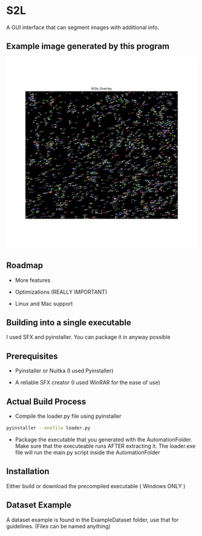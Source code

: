 
# S2L

A GUI interface that can segment images with additional info.

## Example image generated by this program
![Example](https://raw.githubusercontent.com/aftabnadim/S2L/v0.2/Example.png)




## Roadmap

- More features

- Optimizations (REALLY IMPORTANT)
- Linux and Mac support 


## Building into a  single executable

I used SFX and pyinstaller. You can package it in anyway possible

## Prerequisites

- Pyinstaller or Nuitka (I used Pyinstaller)

- A reliable SFX creator (I used WinRAR for the ease of use)

## Actual Build Process

- Compile the loader.py file using pyinstaller
```bash
pyinstaller --onefile loader.py
```

- Package the executable that you generated with the AutomationFolder. Make sure that the executeable runs AFTER extracting it. The loader.exe file will run the main.py script inside the  AutomationFolder
    
## Installation

Either build or download the precompiled executable ( Windows ONLY )

## Dataset Example

A dataset example is found in the ExampleDataset folder, use that for guidelines. (Files can be named anything)
